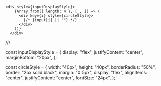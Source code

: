     <div style={inputDisplayStyle}>
        {Array.from({ length: 4 }, (_, i) => (
          <div key={i} style={circleStyle}>
            {/* {input[i] || ""} */}
          </div>
        ))}
      </div>


///

const inputDisplayStyle = {
    display: "flex",
    justifyContent: "center",
    marginBottom: "20px",
  };

  const circleStyle = {
    width: "40px",
    height: "40px",
    borderRadius: "50%",
    border: "2px solid black",
    margin: "0 5px",
    display: "flex",
    alignItems: "center",
    justifyContent: "center",
    fontSize: "24px",
  };
